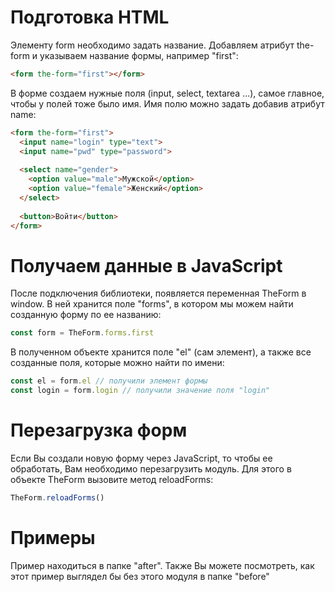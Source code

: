 # Подготовка HTML

Элементу form необходимо задать название.
Добавляем атрибут the-form и указываем
название формы, например "first":

```html
<form the-form="first"></form>
```

В форме создаем нужные поля
(input, select, textarea ...), самое
главное, чтобы у полей тоже было имя. Имя полю
можно задать добавив атрибут name:

```html
<form the-form="first">
  <input name="login" type="text">
  <input name="pwd" type="password">
  
  <select name="gender">
    <option value="male">Мужской</option>
    <option value="female">Женский</option>
  </select>
    
  <button>Войти</button>
</form>
```

# Получаем данные в JavaScript

После подключения библиотеки, появляется
переменная TheForm в window. В ней
хранится поле "forms", в котором мы можем
найти созданную форму по ее названию:

```javascript
const form = TheForm.forms.first
```

В полученном объекте хранится поле "el"
(сам элемент), а также все созданные поля,
которые можно найти по имени:

```javascript
const el = form.el // получили элемент формы
const login = form.login // получили значение поля "login"
```

# Перезагрузка форм

Если Вы создали новую форму через JavaScript,
то чтобы ее обработать, Вам необходимо
перезагрузить модуль. Для этого в объекте
TheForm вызовите метод reloadForms:

```javascript
TheForm.reloadForms()
```

# Примеры

Пример находиться в папке "after".
Также Вы можете посмотреть, как этот
пример выглядел бы без этого модуля в
папке "before"